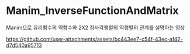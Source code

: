 # Manim_InverseFunctionAndMatrix
Manim으로 유리함수의 역함수와 2X2 정사각행렬의 역행렬의 관계를 설명하는 영상

https://github.com/user-attachments/assets/bc443ee7-c54f-43ec-af42-d7d540a95713
